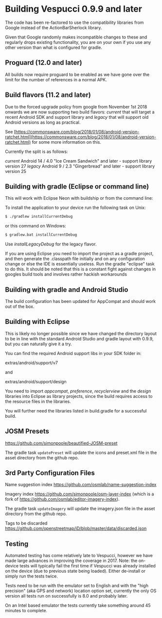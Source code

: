 
# Building Vespucci 0.9.9 and later

The code has been re-factored to use the compatibility libraries from Google instead of the ActionBarSherlock library.

Given that Google randomly makes incompatible changes to these and regularly drops existing functionality, you are on your own if you use any other version than what is configured for gradle.

## Proguard (12.0 and later)

All builds now require proguard to be enabled as we have gone over the limit for the number of references in a normal APK.

## Build flavors (11.2 and later)

Due to the forced upgrade policy from google from November 1st 2018 onwards we are now supporting two build flavors: _current_ that will target a recent Android SDK and support library and _legacy_ that will support old Android versions as long as practical.

See [https://commonsware.com/blog/2018/01/08/android-version-ratchet.html](https://commonsware.com/blog/2018/01/08/android-version-ratchet.html) for some more information on this.

Currently the split is as follows:

  _current_ Android 14 / 4.0 "Ice Cream Sandwich" and later - support library version 27
  _legacy_ Android 9 / 2.3 "Gingerbread" and later - support library version 25

## Building with gradle (Eclipse or command line)

This will work with Eclipse Neon with buildship or from the command line:

To install the application to your device run the following task on Unix:

```bash
$ ./gradlew installCurrentDebug
```

or this command on Windows:

```bash
$ gradlew.bat installCurrentDebug
```

Use _installLegacyDebug_ for the legacy flavor.

If you are using Eclipse you need to import the project as a gradle project, and then generate the .classpath file initially and on any configuration change or else the IDE is essentially useless. Run the gradle "eclipse" task to do this. It should be noted that this is a constant fight against changes in googles build tools and involves rather hackish workarounds

## Building with gradle and Android Studio

The build configuration has been updated for AppCompat and should work out of the box.

## Building with Eclipse

This is likely no longer possible since we have changed the directory layout to be in line with the standard Android Studio and gradle layout with 0.9.9, but you can naturally give it a try.

You can find the required Android support libs in your SDK folder in:

extras/android/support/v7

and

extras/android/support/design

You need to import _appcompat_, _preference_, _recyclerview_ and the _design_ libraries into Eclipse as library projects, since the build requires access to the resource files in the libraries.

You will further need the libraries listed in build.gradle for a successful build.

## JOSM Presets

https://github.com/simonpoole/beautified-JOSM-preset

The gradle task ``updatePreset`` will update the icons and preset.xml file in the asset directory from the github repo.

## 3rd Party Configuration Files

Name suggestion index https://github.com/osmlab/name-suggestion-index

Imagery index https://github.com/simonpoole/osm-layer-index (which is a fork of https://github.com/osmlab/editor-imagery-index).

The gradle task ``updateImagery`` will update the imagery.json file in the asset directory from the github repo.

Tags to be discarded https://github.com/openstreetmap/iD/blob/master/data/discarded.json

## Testing

Automated testing has come relatively late to Vespucci, however we have made large advances in improving the coverage in 2017. Note: the on-device tests will typically fail the first time if Vespucci was already installed on the device (due to previous state being loaded). Either de-install or simply run the tests twice.

Tests need to be run with the emulator set to English and with the "high precision" (aka GPS and network) location option set, currently the only OS version all tests run on successfully is 8.0 and probably later.

On an Intel based emulator the tests currently take something around 45 minutes to complete.
